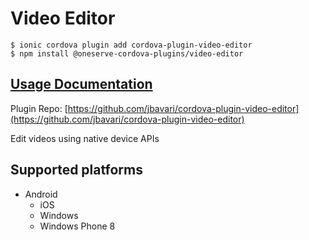 # Video Editor

```
$ ionic cordova plugin add cordova-plugin-video-editor
$ npm install @oneserve-cordova-plugins/video-editor
```

## [Usage Documentation](https://oneserve.gitbook.io/oneserve-cordova-plugins/plugins/video-editor/)

Plugin Repo: [https://github.com/jbavari/cordova-plugin-video-editor](https://github.com/jbavari/cordova-plugin-video-editor)

Edit videos using native device APIs

## Supported platforms

- Android
  - iOS
  - Windows
  - Windows Phone 8
  


